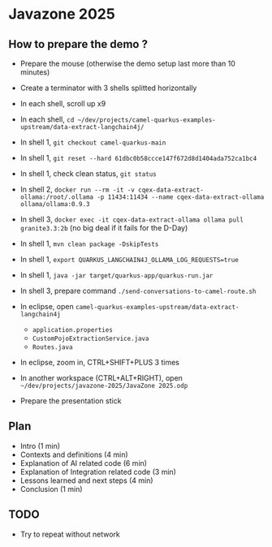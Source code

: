 # Javazone 2025

## How to prepare the demo ?
 + Prepare the mouse (otherwise the demo setup last more than 10 minutes)

 + Create a terminator with 3 shells splitted horizontally
 + In each shell, scroll up x9
 + In each shell, `cd ~/dev/projects/camel-quarkus-examples-upstream/data-extract-langchain4j/`
 + In shell 1, `git checkout camel-quarkus-main`
 + In shell 1, `git reset --hard 61dbc0b58ccce147f672d8d1404ada752ca1bc4`
 + In shell 1, check clean status, `git status`
 + In shell 2, `docker run --rm -it -v cqex-data-extract-ollama:/root/.ollama -p 11434:11434 --name cqex-data-extract-ollama ollama/ollama:0.9.3`
 + In shell 3, `docker exec -it cqex-data-extract-ollama ollama pull granite3.3:2b` (no big deal if it fails for the D-Day)
 + In shell 1, `mvn clean package -DskipTests`
 + In shell 1, `export QUARKUS_LANGCHAIN4J_OLLAMA_LOG_REQUESTS=true`
 + In shell 1, `java -jar target/quarkus-app/quarkus-run.jar`
 + In shell 3, prepare command `./send-conversations-to-camel-route.sh`
 + In eclipse, open `camel-quarkus-examples-upstream/data-extract-langchain4j`
    + `application.properties`
    + `CustomPojoExtractionService.java`
    + `Routes.java`
 + In eclipse, zoom in, CTRL+SHIFT+PLUS 3 times
 + In another workspace (CTRL+ALT+RIGHT), open `~/dev/projects/javazone-2025/JavaZone 2025.odp`
 + Prepare the presentation stick

## Plan

 + Intro (1 min)
 + Contexts and definitions (4 min)
 + Explanation of AI related code (6 min)
 + Explanation of Integration related code (3 min)
 + Lessons learned and next steps (4 min)
 + Conclusion (1 min)

## TODO
 + Try to repeat without network
